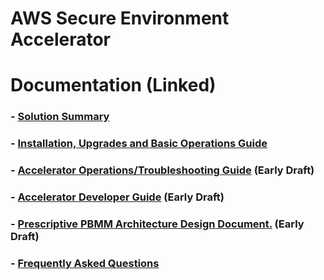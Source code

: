# AWS Secure Environment Accelerator

# **Documentation** (Linked)

### - [Solution Summary](../README.md)

### - [Installation, Upgrades and Basic Operations Guide](installation/index.md)

### - [Accelerator Operations/Troubleshooting Guide](https://github.com/aws-samples/aws-pbmm-accelerator/docs/operations/operations-troubleshooting-guide.md) (Early Draft)

### - [Accelerator Developer Guide](https://github.com/aws-samples/aws-pbmm-accelerator/docs/developer/developer-guide.md) (Early Draft)

### - [Prescriptive PBMM Architecture Design Document.](https://github.com/aws-samples/aws-pbmm-accelerator/blob/feature/8.35-architecture-document-v2/documentation/architecture/index.md) (Early Draft)

### - [Frequently Asked Questions](faq/index.md)
